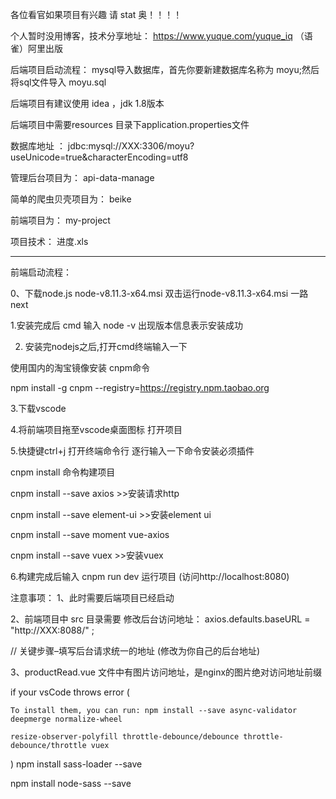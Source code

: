 
各位看官如果项目有兴趣 请 stat 奥！！！！


个人暂时没用博客，技术分享地址： https://www.yuque.com/yuque_iq （语雀）阿里出版


后端项目启动流程：
mysql导入数据库，首先你要新建数据库名称为 moyu;然后将sql文件导入  moyu.sql


后端项目有建议使用 idea ，jdk 1.8版本

后端项目中需要resources 目录下application.properties文件 

数据库地址 ：  jdbc:mysql://XXX:3306/moyu?useUnicode=true&characterEncoding=utf8


管理后台项目为： api-data-manage

简单的爬虫贝壳项目为： beike

前端项目为： my-project

项目技术： 进度.xls

----------------------------------------------------------------





前端启动流程：

0、下载node.js  node-v8.11.3-x64.msi 双击运行node-v8.11.3-x64.msi   一路next

1.安装完成后   cmd 输入 node -v 出现版本信息表示安装成功

2. 安装完nodejs之后,打开cmd终端输入一下

使用国内的淘宝镜像安装 cnpm命令

npm install -g cnpm --registry=https://registry.npm.taobao.org

3.下载vscode 

4.将前端项目拖至vscode桌面图标 打开项目

5.快捷键ctrl+j 打开终端命令行 逐行输入一下命令安装必须插件

cnpm install 命令构建项目

cnpm install --save axios   >>安装请求http 

cnpm install --save element-ui    >>安装element ui  

cnpm install --save moment vue-axios

cnpm install --save vuex  >>安装vuex

6.构建完成后输入 cnpm run dev 运行项目  (访问http://localhost:8080)


注意事项：
1、此时需要后端项目已经启动

2、前端项目中 src 目录需要 修改后台访问地址：  axios.defaults.baseURL = "http://XXX:8088/" ;

// 关键步骤–填写后台请求统一的地址  (修改为你自己的后台地址)


3、productRead.vue 文件中有图片访问地址，是nginx的图片绝对访问地址前缀

if your vsCode throws error (

    To install them, you can run: npm install --save async-validator deepmerge normalize-wheel
    
    resize-observer-polyfill throttle-debounce/debounce throttle-debounce/throttle vuex
    
)
npm install sass-loader --save

npm install node-sass --save



